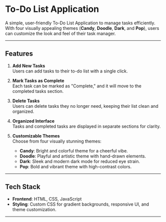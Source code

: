# To-Do List Application

A simple, user-friendly To-Do List Application to manage tasks efficiently. With four visually appealing themes (**Candy**, **Doodle**, **Dark**, and **Pop**), users can customize the look and feel of their task manager.

---

## Features

1. **Add New Tasks**  
   Users can add tasks to their to-do list with a single click.

2. **Mark Tasks as Complete**  
   Each task can be marked as "Complete," and it will move to the completed tasks section.

3. **Delete Tasks**  
   Users can delete tasks they no longer need, keeping their list clean and organized.

4. **Organized Interface**  
   Tasks and completed tasks are displayed in separate sections for clarity.

5. **Customizable Themes**  
   Choose from four visually stunning themes:
   - **Candy**: Bright and colorful theme for a cheerful vibe.
   - **Doodle**: Playful and artistic theme with hand-drawn elements.
   - **Dark**: Sleek and modern dark mode for reduced eye strain.
   - **Pop**: Bold and vibrant theme with high-contrast colors.

---

## Tech Stack

- **Frontend**: HTML, CSS, JavaScript
- **Styling**: Custom CSS for gradient backgrounds, responsive UI, and theme customization.

---


